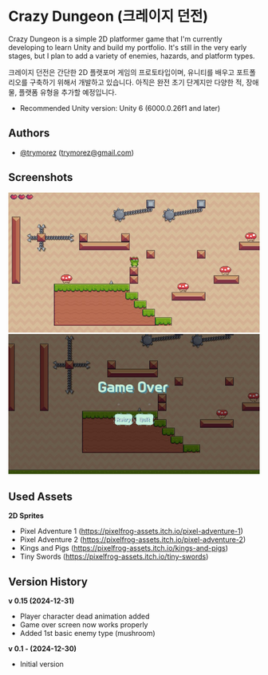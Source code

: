 
# Crazy Dungeon (크레이지 던전)

Crazy Dungeon is a simple 2D platformer game that I'm currently developing to learn Unity and build my portfolio. It's still in the very early stages, but I plan to add a variety of enemies, hazards, and platform types.

크레이지 던전은 간단한 2D 플랫포머 게임의 프로토타입이며, 유니티를 배우고 포트폴리오를 구축하기 위해서 개발하고 있습니다. 아직은 완전 초기 단계지만 다양한 적, 장애물, 플랫폼 유형을 추가할 예정입니다.

- Recommended Unity version: Unity 6 (6000.0.26f1 and later)




## Authors

- [@trymorez](https://www.github.com/trymorez) (trymorez@gmail.com)




## Screenshots

![screenshot](ScreenShot/CrazyDungeon01.jpg)
![screenshot](ScreenShot/CrazyDungeon02.jpg)


## Used Assets

**2D Sprites**
- Pixel Adventure 1 (https://pixelfrog-assets.itch.io/pixel-adventure-1)
- Pixel Adventure 2 (https://pixelfrog-assets.itch.io/pixel-adventure-2)
- Kings and Pigs (https://pixelfrog-assets.itch.io/kings-and-pigs)
- Tiny Swords (https://pixelfrog-assets.itch.io/tiny-swords)


## Version History

**v 0.15 (2024-12-31)**
* Player character dead animation added
* Game over screen now works properly
* Added 1st basic enemy type (mushroom)


**v 0.1 - (2024-12-30)**
- Initial version
